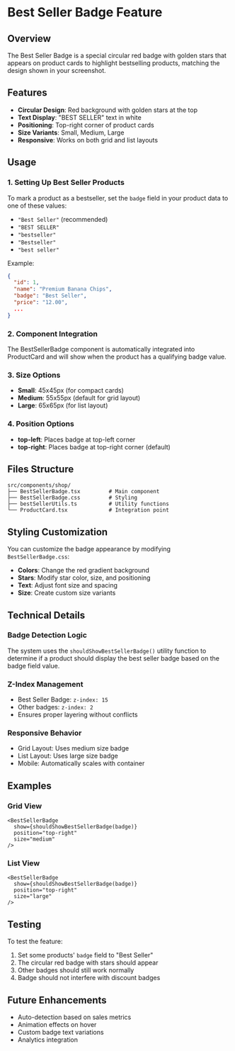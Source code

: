 # Best Seller Badge Feature

## Overview
The Best Seller Badge is a special circular red badge with golden stars that appears on product cards to highlight bestselling products, matching the design shown in your screenshot.

## Features
- **Circular Design**: Red background with golden stars at the top
- **Text Display**: "BEST SELLER" text in white
- **Positioning**: Top-right corner of product cards
- **Size Variants**: Small, Medium, Large
- **Responsive**: Works on both grid and list layouts

## Usage

### 1. Setting Up Best Seller Products
To mark a product as a bestseller, set the `badge` field in your product data to one of these values:
- `"Best Seller"` (recommended)
- `"BEST SELLER"`
- `"bestseller"`
- `"Bestseller"`
- `"best seller"`

Example:
```json
{
  "id": 1,
  "name": "Premium Banana Chips",
  "badge": "Best Seller",
  "price": "12.00",
  ...
}
```

### 2. Component Integration
The BestSellerBadge component is automatically integrated into ProductCard and will show when the product has a qualifying badge value.

### 3. Size Options
- **Small**: 45x45px (for compact cards)
- **Medium**: 55x55px (default for grid layout)
- **Large**: 65x65px (for list layout)

### 4. Position Options
- **top-left**: Places badge at top-left corner
- **top-right**: Places badge at top-right corner (default)

## Files Structure
```
src/components/shop/
├── BestSellerBadge.tsx         # Main component
├── BestSellerBadge.css         # Styling
├── bestSellerUtils.ts          # Utility functions
└── ProductCard.tsx             # Integration point
```

## Styling Customization
You can customize the badge appearance by modifying `BestSellerBadge.css`:

- **Colors**: Change the red gradient background
- **Stars**: Modify star color, size, and positioning
- **Text**: Adjust font size and spacing
- **Size**: Create custom size variants

## Technical Details

### Badge Detection Logic
The system uses the `shouldShowBestSellerBadge()` utility function to determine if a product should display the best seller badge based on the badge field value.

### Z-Index Management
- Best Seller Badge: `z-index: 15`
- Other badges: `z-index: 2`
- Ensures proper layering without conflicts

### Responsive Behavior
- Grid Layout: Uses medium size badge
- List Layout: Uses large size badge
- Mobile: Automatically scales with container

## Examples

### Grid View
```tsx
<BestSellerBadge 
  show={shouldShowBestSellerBadge(badge)}
  position="top-right"
  size="medium"
/>
```

### List View
```tsx
<BestSellerBadge 
  show={shouldShowBestSellerBadge(badge)}
  position="top-right"
  size="large"
/>
```

## Testing
To test the feature:
1. Set some products' `badge` field to "Best Seller"
2. The circular red badge with stars should appear
3. Other badges should still work normally
4. Badge should not interfere with discount badges

## Future Enhancements
- Auto-detection based on sales metrics
- Animation effects on hover
- Custom badge text variations
- Analytics integration
